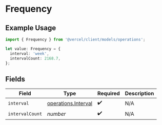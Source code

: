 # Frequency

## Example Usage

```typescript
import { Frequency } from '@vercel/client/models/operations';

let value: Frequency = {
  interval: 'week',
  intervalCount: 2168.7,
};
```

## Fields

| Field           | Type                                                       | Required           | Description |
| --------------- | ---------------------------------------------------------- | ------------------ | ----------- |
| `interval`      | [operations.Interval](../../models/operations/interval.md) | :heavy_check_mark: | N/A         |
| `intervalCount` | _number_                                                   | :heavy_check_mark: | N/A         |
